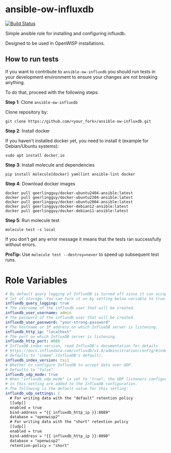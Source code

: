 # ansible-ow-influxdb

[![Build Status](https://github.com/openwisp/ansible-ow-influxdb/workflows/Ansible%20OpenWISP%20InfluxDB%20CI%20Build/badge.svg?branch=master)](https://github.com/openwisp/ansible-openwisp2/actions?query=workflow%3A%22Ansible+OpenWISP+Infl+CI+Build%22)

Simple ansible role for installing and configuring influxdb.

Designed to be used in OpenWISP installations.

How to run tests
----------------

If you want to contribute to `ansible-ow-influxdb` you should run tests
in your development environment to ensure your changes are not breaking anything.

To do that, proceed with the following steps:

**Step 1**: Clone `ansible-ow-influxdb`

Clone repository by:

    git clone https://github.com/<your_fork>/ansible-ow-influxdb.git

**Step 2**: Install docker

If you haven't installed docker yet, you need to install it (example for Debian/Ubuntu systems):

    sudo apt install docker.io

**Step 3**: Install molecule and dependencies

    pip install molecule[docker] yamllint ansible-lint docker

**Step 4**: Download docker images

    docker pull geerlingguy/docker-ubuntu2404-ansible:latest
    docker pull geerlingguy/docker-ubuntu2204-ansible:latest
    docker pull geerlingguy/docker-ubuntu2004-ansible:latest
    docker pull geerlingguy/docker-debian12-ansible:latest
    docker pull geerlingguy/docker-debian11-ansible:latest

**Step 5**: Run molecule test

    molecule test -s local

If you don't get any error message it means that the tests ran successfully without errors.

**ProTip:** Use `molecule test --destroy=never` to speed up subsequent test runs.

Role Variables
==============

```yaml
# By default query logging of InfluxDB is turned off since it can occupy a
# lot of storage. You can turn it on by setting below variable to true.
influxdb_query_logging: true
# The username of the influxdb user that will be created.
influxdb_user_username: admin
# The password of the influxdb user that will be created.
influxdb_user_password: "your-strong-password"
# The hostname or IP address on which InfluxDB server is listening.
influxdb_http_ip: "localhost"
# The port on which InfluxDB server is listening.
influxdb_http_port: 8086
# InfluxDB index version, read InfluxDB's documentation for details
# https://docs.influxdata.com/influxdb/v1.8/administration/config/#index-version--inmem.
# Defaults to "inmem" (InfluxDB's default).
influxdb_index_version: tsi1
# Whether to configure InfluxDB to accept data over UDP.
# Defaults to "false".
influxdb_udp_mode: true
# When "influxdb_udp_mode" is set to "true", the UDP listeners configured
# in this setting are added to the InfluxDB configuration.
# The following is the default value for this setting:
influxdb_udp_settings: |
  # For writing data with the "default" retention policy
  [[udp]]
  enabled = true
  bind-address = "{{ influxdb_http_ip }}:8089"
  database = "openwisp2"
  # For writing data with the "short" retention policy
  [[udp]]
  enabled = true
  bind-address = "{{ influxdb_http_ip }}:8090"
  database = "openwisp2"
  retention-policy = "short"
```
